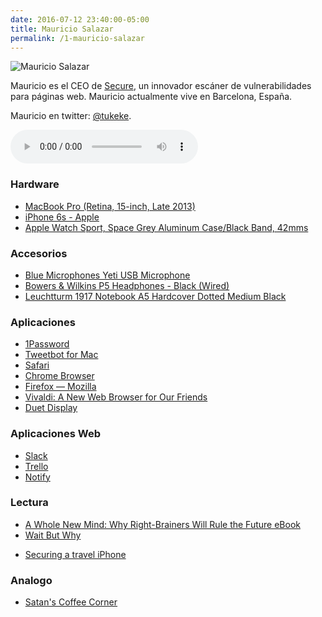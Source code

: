 ```yaml
---
date: 2016-07-12 23:40:00-05:00  
title: Mauricio Salazar
permalink: /1-mauricio-salazar
---
```


![Mauricio Salazar](/images/mauricio-2.jpg#floatleft)

Mauricio es el CEO de [Secure](https://se.cr/#/), un innovador escáner de vulnerabilidades para páginas web. Mauricio actualmente vive en Barcelona, España.

Mauricio en twitter: [@tukeke](https://twitter.com/tukeke).

<audio width="300" height="48" controls="controls"><source src="http://colofonaudio.s3.amazonaws.com/Colof%C3%B3n%201%20%E2%80%93%20Mauricio%20Salazar.mp3" type="audio/mpeg"/>Descargar<a href="http://colofonaudio.s3.amazonaws.com/Colof%C3%B3n%201%20%E2%80%93%20Mauricio%20Salazar.mp3"></a>.</audio>



### Hardware
* [MacBook Pro (Retina, 15-inch, Late 2013)](https://support.apple.com/kb/sp690?locale=en_US)
* [iPhone 6s - Apple](http://www.apple.com/iphone-6s/)
* [Apple Watch Sport, Space Grey Aluminum Case/Black Band, 42mms](https://www.amazon.com/Apple-Watch-Sport-Aluminum-42mm/dp/B00WUKULAC?tag=rmateu-20/)

### Accesorios
* [Blue Microphones Yeti USB Microphone](https://www.amazon.com/Blue-Microphones-Yeti-USB-Microphone/dp/B002VA464S?tag=rmateu-20)
* [Bowers & Wilkins P5 Headphones - Black (Wired)](https://www.amazon.com/Bowers-Wilkins-P5-Headphones-Black/dp/B003IHUHGE?tag=rmateu-20)
* [Leuchtturm 1917 Notebook A5 Hardcover Dotted Medium Black](https://www.amazon.com/Leuchtturm-Notebook-Hardcover-Dotted-Medium/dp/B002TSIMW4?tag=rmateu-20)


### Aplicaciones
* [1Password](https://1password.com/)
* [Tweetbot for Mac](http://tapbots.com/tweetbot/mac/)
* [Safari](http://www.apple.com/safari/)
* [Chrome Browser](https://www.google.com/chrome/browser/desktop/)
* [Firefox — Mozilla](https://www.mozilla.org/en-US/firefox/new/)
* [Vivaldi: A New Web Browser for Our Friends](https://vivaldi.com/?lang=en_US)
* [Duet Display](http://www.duetdisplay.com/)


### Aplicaciones Web
* [Slack](https://slack.com/)
* [Trello](https://trello.com/)
* [Notify](https://notify.ly/)

### Lectura
* [A Whole New Mind: Why Right-Brainers Will Rule the Future eBook](https://www.amazon.com/dp/B000PC0SPU?tag=rmateu-20/)
* [Wait But Why](http://waitbutwhy.com/)
- [Securing a travel iPhone](https://blog.filippo.io/securing-a-travel-iphone/)

### Analogo 
* [Satan's Coffee Corner](http://www.satanscoffee.com/)






